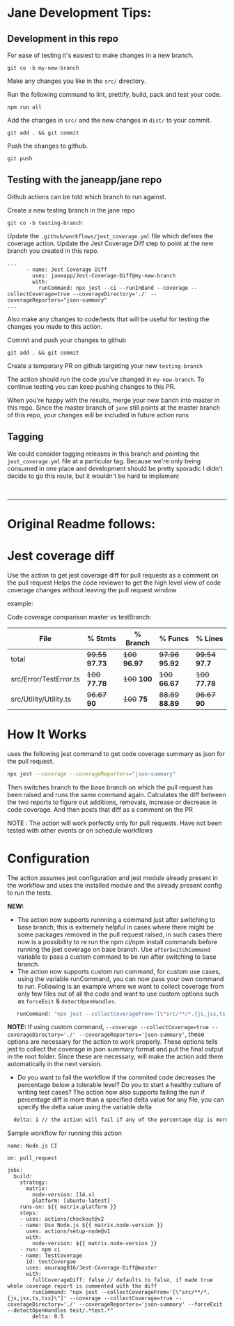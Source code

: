 # Jane Development Tips:
## Development in this repo

For ease of testing it's easiest to make changes in a new branch.

```
git co -b my-new-branch
```
Make any changes you like in the `src/` directory.

Run the following command to lint, prettify, build, pack and test your code.
```
npm run all
```

Add the changes in `src/` and the new changes in `dist/` to your commit.
```
git add . && git commit
```

Push the changes to github.
```
git push
```

## Testing with the janeapp/jane repo
Github actions can be told which branch to run against.

Create a new testing branch in the jane repo
```
git co -b testing-branch
```

Update the `.github/workflows/jest_coverage.yml` file which defines the coverage action. Update the Jest Coverage Diff step to point at the new branch you created in this repo.
```
...
      - name: Jest Coverage Diff
        uses: janeapp/Jest-Coverage-Diff@my-new-branch
        with:
          runCommand: npx jest --ci --runInBand --coverage --collectCoverage=true --coverageDirectory='./' --coverageReporters="json-summary"
...
```

Also make any changes to code/tests that will be useful for testing the changes you made to this action.

Commit and push your changes to github
```
git add . && git commit
```

Create a temporary PR on github targeting your new `testing-branch`

The action should run the code you've changed in `my-new-branch`. To continue testing you can keep pushing changes to this PR.

When you're happy with the results, merge your new banch into master in this repo. Since the master branch of `jane` still points at the master branch of this repo, your changes will be included in future action runs

## Tagging
We could consider tagging releases in this branch and pointing the `jest_coverage.yml` file at a particular tag. Because we're only being consumed in one place and development should be pretty sporadic I didn't decide to go this route, but it wouldn't be hard to implement


&nbsp;
&nbsp;
&nbsp;

---
# Original Readme follows:
# Jest coverage diff

Use the action to get jest coverage diff for pull requests as a comment on the pull request
Helps the code reviewer to get the high level view of code coverage changes without leaving the pull request window

example:

Code coverage comparison master vs testBranch:

 File | % Stmts | % Branch | % Funcs | % Lines
 -----|---------|----------|---------|------
total | ~~99.55~~ **97.73** | ~~100~~ **96.97** | ~~97.96~~ **95.92** | ~~99.54~~ **97.7**
src/Error/TestError.ts | ~~100~~ **77.78** | ~~100~~ **100** | ~~100~~ **66.67** | ~~100~~ **77.78**
src/Utility/Utility.ts | ~~96.67~~ **90** | ~~100~~ **75** | ~~88.89~~ **88.89** | ~~96.67~~ **90**

# How It Works

uses the following jest command to get code coverage summary as json for the pull request.
```bash
npx jest --coverage --coverageReporters="json-summary"
```

Then switches branch to the base branch on which the pull request has been raised and runs the same command again.
Calculates the diff between the two reports to figure out additions, removals, increase or decrease in code coverage.
And then posts that diff as a comment on the PR

NOTE : The action will work perfectly only for pull requests. Have not been tested with other events or on schedule workflows

# Configuration

The action assumes jest configuration and jest module already present in the workflow and uses the installed module and the already present config to run the tests.

**NEW:**

 - The action now supports runnning a command just after switching to base branch, this is extremely helpful in cases where there might be some packages removed in the pull request raised, in such cases there now is a possibility to re run the npm ci/npm install commands before running the jset coverage on base branch. Use `afterSwitchCommand` variable to pass a custom command to be run after switching to base branch.
 - The action now supports custom run command, for custom use cases, using the variable runCommand, you can now pass your own command to run. Following is an example where we want to collect coverage from only few files out of all the code and want to use custom options such as `forceExit` & `detectOpenHandles`.
```bash
   runCommand: "npx jest --collectCoverageFrom='[\"src/**/*.{js,jsx,ts,tsx}\"]' --coverage --collectCoverage=true --coverageDirectory='./' --coverageReporters='json-summary' --forceExit --detectOpenHandles test/.*test.*"
```
**NOTE:** If using custom command, `--coverage --collectCoverage=true --coverageDirectory='./' --coverageReporters='json-summary'`, these options are necessary for the action to work properly. These options tells jest to collect the coverage in json summary format and put the final output in the root folder. Since these are necessary, will make the action add them automatically in the next version.

 - Do you want to fail the workflow if the commited code decreases the percentage below a tolerable level? Do you to start a healthy culture of writing test cases?
 The action now also supports failing the run if percentage diff is more than a specified delta value for any file, you can specify the delta value using the variable delta
 ```bash
   delta: 1 // the action will fail if any of the percentage dip is more than 1% for any changed file
 ```

Sample workflow for running this action

```
name: Node.js CI

on: pull_request

jobs:
  build:
    strategy:
      matrix:
        node-version: [14.x]
        platform: [ubuntu-latest]
    runs-on: ${{ matrix.platform }}
    steps:
    - uses: actions/checkout@v2
    - name: Use Node.js ${{ matrix.node-version }}
      uses: actions/setup-node@v1
      with:
        node-version: ${{ matrix.node-version }}
    - run: npm ci
    - name: TestCoverage
      id: testCovergae
      uses: anuraag016/Jest-Coverage-Diff@master
      with:
        fullCoverageDiff: false // defaults to false, if made true whole coverage report is commented with the diff
        runCommand: "npx jest --collectCoverageFrom='[\"src/**/*.{js,jsx,ts,tsx}\"]' --coverage --collectCoverage=true --coverageDirectory='./' --coverageReporters='json-summary' --forceExit --detectOpenHandles test/.*test.*"
        delta: 0.5
```
